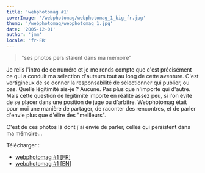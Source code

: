 ```yaml
---
title: 'webphotomag #1'
coverImage: '/webphotomag/webphotomag_1_big_fr.jpg'
thumb: '/webphotomag/webphotomag_1.jpg'
date: '2005-12-01'
author: 'jmm'
locale: 'fr-FR'
---
```


> "ses photos persistaient dans ma mémoire"

Je relis l'intro de ce numéro et je me rends compte que c'est précisément ce
qui a conduit ma sélection d'auteurs tout au long de cette aventure. C'est
vertigineux de se donner la responsabilité de sélectionner qui publier, ou
pas. Quelle légitimité ais-je ? Aucune. Pas plus que n'importe qui d'autre.
Mais cette question de légitimité importe en réalité assez peu, si l'on évite
de se placer dans une position de juge ou d'arbitre. Webphotomag était pour moi
une manière de partager, de raconter des rencontres, et de parler d'envie plus
que d'élire des "meilleurs".

C'est de ces photos là dont j'ai envie de parler, celles qui persistent dans ma
mémoire...

Télécharger :
- [webphotomag #1 [FR]](/download/webphotomag_1_fr.pdf)
- [webphotomag #1 [EN]](/download/webphotomag_1.pdf)
